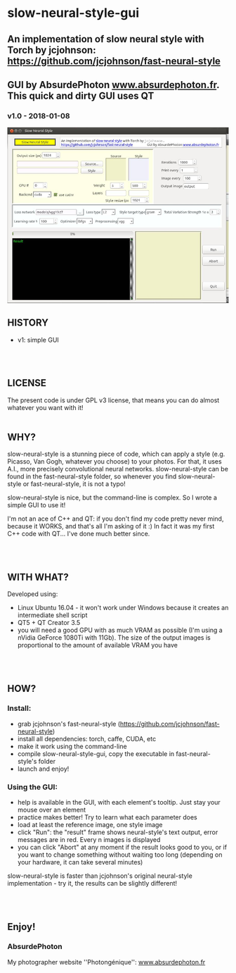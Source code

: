 # slow-neural-style-gui
## An implementation of slow neural style with Torch by jcjohnson: https://github.com/jcjohnson/fast-neural-style
## GUI by AbsurdePhoton www.absurdephoton.fr. This quick and dirty GUI uses QT
### v1.0 - 2018-01-08

![Screenshot](screenshot-gui.jpg?raw=true)
<br/>

## HISTORY

* v1: simple GUI

<br/>
<br/>

## LICENSE

The present code is under GPL v3 license, that means you can do almost whatever you want
with it!
<br/>
<br/>

## WHY?

slow-neural-style is a stunning piece of code, which can apply a style (e.g. Picasso, Van Gogh, whatever you choose) to your photos. For that, it uses A.I., more precisely convolutional neural networks.
slow-neural-style can be found in the fast-neural-style folder, so whenever you find slow-neural-style or fast-neural-style, it is not a typo!

slow-neural-style is nice, but the command-line is complex. So I wrote a simple GUI to use it!

I'm not an ace of C++ and QT: if you don't find my code pretty never mind, because it WORKS, and that's all I'm asking of it :)
In fact it was my first C++ code with QT... I've done much better since. 

<br/>
<br/>

## WITH WHAT?

Developed using:
* Linux Ubuntu	16.04 - it won't work under Windows because it creates an intermediate shell script
* QT5 + QT Creator 3.5
* you will need a good GPU with as much VRAM as possible (I'm using a nVidia GeForce 1080Ti with 11Gb). The size of the output images is proportional to the amount of available VRAM you have

<br/>
<br/>

## HOW?

### Install:
  * grab jcjohnson's fast-neural-style (https://github.com/jcjohnson/fast-neural-style)
  * install all dependencies: torch, caffe, CUDA, etc
  * make it work using the command-line
  * compile slow-neural-style-gui, copy the executable in fast-neural-style's folder
  * launch and enjoy!

### Using the GUI:
  * help is available in the GUI, with each element's tooltip. Just stay your mouse over an element
  * practice makes better! Try to learn what each parameter does
  * load at least the reference image, one style image
  * click "Run": the "result" frame shows neural-style's text output, error messages are in red. Every n images is displayed
  * you can click "Abort" at any moment if the result looks good to you, or if you want to change something without waiting too long (depending on your hardware, it can take several minutes)

slow-neural-style is faster than jcjohnson's original neural-style implementation - try it, the results can be slightly different! 
   
<br/>
<br/>

## Enjoy!

### AbsurdePhoton
My photographer website ''Photongénique'': www.absurdephoton.fr

